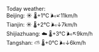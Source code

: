 Today weather:  
Beijing: ☀️   🌡️+1°C 🌬️↙11km/h  
Tianjin: ☀️   🌡️+2°C 🌬️↓7km/h  
Shijiazhuang: ☁️   🌡️+3°C 🌬️↖9km/h  
Tangshan: ⛅️  🌡️+0°C 🌬️↓6km/h  
